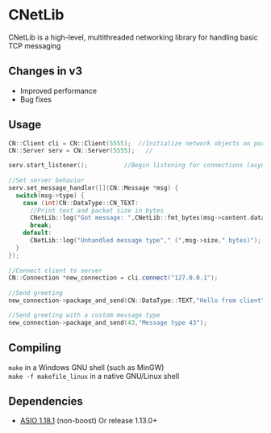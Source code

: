 # CNetLib
CNetLib is a high-level, multithreaded networking library for handling basic TCP messaging 

## Changes in v3
* Improved performance
* Bug fixes

## Usage
```cpp
CN::Client cli = CN::Client(5555);  //Initialize network objects on port 5555
CN::Server serv = CN::Server(5555);   //

serv.start_listener();          //Begin listening for connections (asynchronous)
	
//Set server behavior
serv.set_message_handler([](CN::Message *msg) {
  switch(msg->type) {
    case (int)CN::DataType::CN_TEXT:
      //Print text and packet size in bytes
      CNetLib::log("Got message: ",CNetLib::fmt_bytes(msg->content.data(),msg->size)," (",msg->size," bytes)");
      break;
    default:
      CNetLib::log("Unhandled message type"," (",msg->size," bytes)");
  }
});
	
//Connect client to server
CN::Connection *new_connection = cli.connect("127.0.0.1");
  
//Send greeting
new_connection->package_and_send(CN::DataType::TEXT,"Hello from client");

//Send greeting with a custom message type
new_connection->package_and_send(43,"Message type 43");
```

## Compiling

`make` in a Windows GNU shell (such as MinGW) <br>
`make -f makefile_linux` in a native GNU/Linux shell

## Dependencies
* [ASIO 1.18.1](https://sourceforge.net/projects/asio/files/asio/1.18.1%20%28Stable%29/) (non-boost) Or release 1.13.0+ <br>

